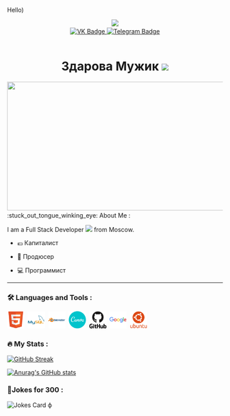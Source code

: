 Hello)
<div id="header" align="center">
  <img src="https://media.giphy.com/media/Y8gG4oF70umgT9Y377/giphy.gif" width="100"/>
</div>
<div id="badges">
<div id="badges" align="center">
  <a href="https://vk.com/kharybin0">
    <img src="https://img.shields.io/badge/-VK-blue?logo=VK&logoColor=white&style=for-the-badge" alt="VK Badge"/>
  </a>
  <a href="https://t.me/harybinartem">
    <img src="https://img.shields.io/badge/-Telegram-blue?logo=Tekegram&logoColor=white&style=for-the-badge" alt="Telegram Badge"/>
  </a>
</div>
<div id="[viewprof](https://komarev.com/ghpvc/?username= Harybin )" align="center">
  <img src="https://komarev.com/ghpvc/?username=Harybin&style=flat-square&color=blue" alt=""/>
</div>

<div id="heythere" align="center">
  <h1>
  Здарова Мужик
  <img src="https://media.giphy.com/media/hvRJCLFzcasrR4ia7z/giphy.gif" width="30px"/>
</h1>
</div>
<div align="center">
  <img src="https://media.giphy.com/media/f4TjiCpNemSo8/giphy.gif" width="600" height="300"/>
</div>
 :stuck_out_tongue_winking_eye: About Me :

I am a Full Stack Developer <img src="https://media.giphy.com/media/WUlplcMpOCEmTGBtBW/giphy.gif" width="30"> from Moscow.

- :euro: Капиталист

- :briefcase: Продюсер

- :computer: Программист

---
### :hammer_and_wrench: Languages and Tools :

<div>
  <img src="https://github.com/devicons/devicon/blob/master/icons/html5/html5-original.svg" title="HTML5" alt="HTML" width="40" height="40"/>&nbsp;
  <img src="https://github.com/devicons/devicon/blob/master/icons/mysql/mysql-original-wordmark.svg" title="MySQL"  alt="MySQL" width="40" height="40"/>&nbsp;
  <img src="https://raw.githubusercontent.com/devicons/devicon/1119b9f84c0290e0f0b38982099a2bd027a48bf1/icons/blender/blender-original-wordmark.svg" title="MySQL"  alt="MySQL" width="40" height="40"/>&nbsp;
 <img src="https://raw.githubusercontent.com/devicons/devicon/1119b9f84c0290e0f0b38982099a2bd027a48bf1/icons/canva/canva-original.svg" title="HTML5" alt="HTML" width="40" height="40"/>&nbsp;
<img src="https://raw.githubusercontent.com/devicons/devicon/1119b9f84c0290e0f0b38982099a2bd027a48bf1/icons/github/github-original-wordmark.svg" title="HTML5" alt="HTML" width="40" height="40"/>&nbsp;
<img src="https://raw.githubusercontent.com/devicons/devicon/1119b9f84c0290e0f0b38982099a2bd027a48bf1/icons/google/google-original-wordmark.svg" title="HTML5" alt="HTML" width="40" height="40"/>&nbsp;
<img src="https://raw.githubusercontent.com/devicons/devicon/1119b9f84c0290e0f0b38982099a2bd027a48bf1/icons/ubuntu/ubuntu-plain-wordmark.svg" title="HTML5" alt="HTML" width="40" height="40"/>&nbsp;

### :fire: My Stats :

[![GitHub Streak](http://github-readme-streak-stats.herokuapp.com?user=Harybin&theme=blood-dark&locale=ru&date_format=M%20j%5B%2C%20Y%5D)](https://git.io/streak-stats)
  
[![Anurag's GitHub stats](https://github-readme-stats.vercel.app/api?username=Harybin)](https://github.com/Harybin/github-readme-stats)
  ### 🤡Jokes for 300 :
  ![Jokes Card](https://readme-jokes.vercel.app/api)
ф

